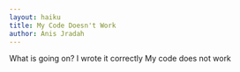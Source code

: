 ```yaml
---
layout: haiku
title: My Code Doesn't Work
author: Anis Jradah
---
```


What is going on?
I wrote it correctly
My code does not work